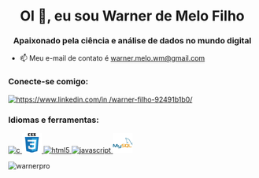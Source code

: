 <h1 align="center">OI 👋, eu sou Warner de Melo Filho</h1>
<h3 align="center">Apaixonado pela ciência e análise de dados no mundo digital</h3>

- 📫 Meu e-mail de contato é [warner.melo.wm@gmail.com](warner.melo.wm@gmail.com)

<h3 align="left">Conecte-se comigo:</h3>
<p align="left">
<a href="https://linkedin.com/in/https://www.linkedin.com/in/warner-filho-92491b1b0/" target="blank"><img align="center" src="https: //raw.githubusercontent.com/rahuldkjain/github-profile-readme-generator/master/src/images/icons/Social/linked-in-alt.svg" alt="https://www.linkedin.com/in /warner-filho-92491b1b0/" height="30" width="40" /></a>
</p>

<h3 align="left">Idiomas e ferramentas:</h3>
<p align="left" "> <a href="https://www.cprogramming.com/" target="_blank" rel="noreferrer"> <img src="https://raw.githubusercontent.com/devicons/devicon/master/ ícones/c/c-original.svg" alt="c" width="40" height="40"/> </a> <a href="https://www.w3schools.com/css/" target ="_blank" rel="noreferrer"> <img src="https://raw.githubusercontent.com/devicons/devicon/master/icons/css3/css3-original-wordmark.svg" alt="css3" width= "40" height="40"/> </a> <a href="https://www.w3.org/html/" target="_blank" rel="noreferrer"> <img src="https: //raw.githubusercontent.com/devicons/devicon/master/icons/html5/html5-original-wordmark.svg" alt="html5" width="40" height="40"/> </a> <a href ="https://developer.mozilla.org/en-US/docs/Web/JavaScript" target="_blank" rel="noreferrer"> <img src="https://raw.githubusercontent.com/devicons/ devicon/master/icons/javascript/javascript-original.svg" alt="javascript" width="40" height="40"/> </a> <a href="https://www.mysql.com/ "target="_blank" rel="noreferrer"> <img src="https://raw.githubusercontent.com/devicons/devicon/master/icons/mysql/mysql-original-wordmark.svg" alt="mysql" width="40" height="40"/> </a> </p>

<p><img align="center" src="https://github-readme-stats.vercel.app/api/top -langs?username=warnerpro&show_icons=true&locale=en&layout=compact" alt="warnerpro" /></p>
